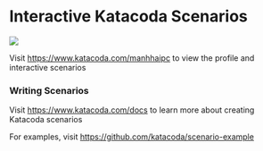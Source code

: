 # Interactive Katacoda Scenarios

[![](http://shields.katacoda.com/katacoda/manhhaipc/count.svg)](https://www.katacoda.com/manhhaipc "Get your profile on Katacoda.com")

Visit https://www.katacoda.com/manhhaipc to view the profile and interactive scenarios

### Writing Scenarios
Visit https://www.katacoda.com/docs to learn more about creating Katacoda scenarios

For examples, visit https://github.com/katacoda/scenario-example
